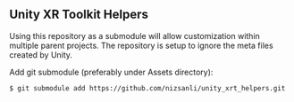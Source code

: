 ## Unity XR Toolkit Helpers

Using this repository as a submodule will allow customization within multiple parent projects. The repository is setup to ignore the meta files created by Unity.

Add git submodule (preferably under Assets directory):

```
$ git submodule add https://github.com/nizsanli/unity_xrt_helpers.git
```
